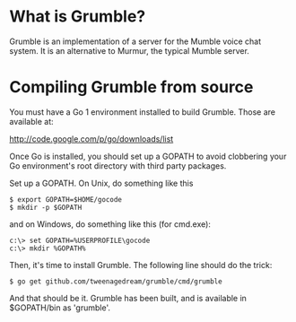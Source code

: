 What is Grumble?
================

Grumble is an implementation of a server for the Mumble voice chat system. It is an alternative to Murmur, the typical Mumble server.

Compiling Grumble from source
=============================

You must have a Go 1 environment installed to build Grumble. Those are available at:

http://code.google.com/p/go/downloads/list

Once Go is installed, you should set up a GOPATH to avoid clobbering your Go environment's root directory with third party packages.

Set up a GOPATH. On Unix, do something like this

    $ export GOPATH=$HOME/gocode
    $ mkdir -p $GOPATH

and on Windows, do something like this (for cmd.exe):

    c:\> set GOPATH=%USERPROFILE\gocode
    c:\> mkdir %GOPATH%

Then, it's time to install Grumble. The following line should do the trick:

    $ go get github.com/tweenagedream/grumble/cmd/grumble

And that should be it. Grumble has been built, and is available in $GOPATH/bin as 'grumble'.
